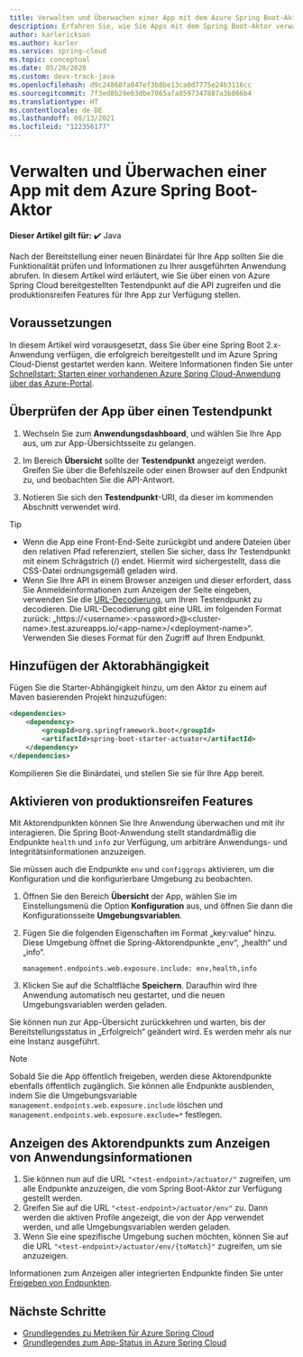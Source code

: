 ```yaml
---
title: Verwalten und Überwachen einer App mit dem Azure Spring Boot-Aktor
description: Erfahren Sie, wie Sie Apps mit dem Spring Boot-Aktor verwalten und überwachen.
author: karlerickson
ms.author: karler
ms.service: spring-cloud
ms.topic: conceptual
ms.date: 05/20/2020
ms.custom: devx-track-java
ms.openlocfilehash: d9c24868fa847ef3b8be13ca0d7775e24b3116cc
ms.sourcegitcommit: 7f3ed8b29e63dbe7065afa8597347887a3b866b4
ms.translationtype: HT
ms.contentlocale: de-DE
ms.lasthandoff: 08/13/2021
ms.locfileid: "122356177"
---
```

# <a name="manage-and-monitor-app-with-azure-spring-boot-actuator"></a>Verwalten und Überwachen einer App mit dem Azure Spring Boot-Aktor

**Dieser Artikel gilt für:** ✔️ Java

Nach der Bereitstellung einer neuen Binärdatei für Ihre App sollten Sie die Funktionalität prüfen und Informationen zu Ihrer ausgeführten Anwendung abrufen. In diesem Artikel wird erläutert, wie Sie über einen von Azure Spring Cloud bereitgestellten Testendpunkt auf die API zugreifen und die produktionsreifen Features für Ihre App zur Verfügung stellen.

## <a name="prerequisites"></a>Voraussetzungen

In diesem Artikel wird vorausgesetzt, dass Sie über eine Spring Boot 2.x-Anwendung verfügen, die erfolgreich bereitgestellt und im Azure Spring Cloud-Dienst gestartet werden kann.  Weitere Informationen finden Sie unter [Schnellstart: Starten einer vorhandenen Azure Spring Cloud-Anwendung über das Azure-Portal](./quickstart.md).

## <a name="verify-app-through-test-endpoint"></a>Überprüfen der App über einen Testendpunkt

1. Wechseln Sie zum **Anwendungsdashboard**, und wählen Sie Ihre App aus, um zur App-Übersichtsseite zu gelangen.

1. Im Bereich **Übersicht** sollte der **Testendpunkt** angezeigt werden.  Greifen Sie über die Befehlszeile oder einen Browser auf den Endpunkt zu, und beobachten Sie die API-Antwort.

1. Notieren Sie sich den **Testendpunkt**-URI, da dieser im kommenden Abschnitt verwendet wird.

>[!TIP]
> * Wenn die App eine Front-End-Seite zurückgibt und andere Dateien über den relativen Pfad referenziert, stellen Sie sicher, dass Ihr Testendpunkt mit einem Schrägstrich (/) endet. Hiermit wird sichergestellt, dass die CSS-Datei ordnungsgemäß geladen wird.
> * Wenn Sie Ihre API in einem Browser anzeigen und dieser erfordert, dass Sie Anmeldeinformationen zum Anzeigen der Seite eingeben, verwenden Sie die [URL-Decodierung](https://www.urldecoder.org/), um Ihren Testendpunkt zu decodieren. Die URL-Decodierung gibt eine URL im folgenden Format zurück: „https://\<username>:\<password>@\<cluster-name>.test.azureapps.io/\<app-name>/\<deployment-name>“.  Verwenden Sie dieses Format für den Zugriff auf Ihren Endpunkt.

## <a name="add-actuator-dependency"></a>Hinzufügen der Aktorabhängigkeit

Fügen Sie die Starter-Abhängigkeit hinzu, um den Aktor zu einem auf Maven basierenden Projekt hinzuzufügen:

```xml
<dependencies>
    <dependency>
        <groupId>org.springframework.boot</groupId>
        <artifactId>spring-boot-starter-actuator</artifactId>
    </dependency>
</dependencies>
```

Kompilieren Sie die Binärdatei, und stellen Sie sie für Ihre App bereit.

## <a name="enable-production-ready-features"></a>Aktivieren von produktionsreifen Features

Mit Aktorendpunkten können Sie Ihre Anwendung überwachen und mit ihr interagieren. Die Spring Boot-Anwendung stellt standardmäßig die Endpunkte `health` und `info` zur Verfügung, um arbiträre Anwendungs- und Integritätsinformationen anzuzeigen.

Sie müssen auch die Endpunkte `env` und `configgrops` aktivieren, um die Konfiguration und die konfigurierbare Umgebung zu beobachten.

1. Öffnen Sie den Bereich **Übersicht** der App, wählen Sie im Einstellungsmenü die Option **Konfiguration** aus, und öffnen Sie dann die Konfigurationsseite **Umgebungsvariablen**.
1. Fügen Sie die folgenden Eigenschaften im Format „key:value“ hinzu. Diese Umgebung öffnet die Spring-Aktorendpunkte „env“, „health“ und „info“.

   ```properties
   management.endpoints.web.exposure.include: env,health,info
   ```

1. Klicken Sie auf die Schaltfläche **Speichern**. Daraufhin wird Ihre Anwendung automatisch neu gestartet, und die neuen Umgebungsvariablen werden geladen.

Sie können nun zur App-Übersicht zurückkehren und warten, bis der Bereitstellungsstatus in „Erfolgreich“ geändert wird.  Es werden mehr als nur eine Instanz ausgeführt.

> [!Note]
> Sobald Sie die App öffentlich freigeben, werden diese Aktorendpunkte ebenfalls öffentlich zugänglich. Sie können alle Endpunkte ausblenden, indem Sie die Umgebungsvariable `management.endpoints.web.exposure.include` löschen und `management.endpoints.web.exposure.exclude=*` festlegen.

## <a name="view-the-actuator-endpoint-to-view-application-information"></a>Anzeigen des Aktorendpunkts zum Anzeigen von Anwendungsinformationen

1. Sie können nun auf die URL `"<test-endpoint>/actuator/"` zugreifen, um alle Endpunkte anzuzeigen, die vom Spring Boot-Aktor zur Verfügung gestellt werden.
1. Greifen Sie auf die URL `"<test-endpoint>/actuator/env"` zu. Dann werden die aktiven Profile angezeigt, die von der App verwendet werden, und alle Umgebungsvariablen werden geladen.
1. Wenn Sie eine spezifische Umgebung suchen möchten, können Sie auf die URL `"<test-endpoint>/actuator/env/{toMatch}"` zugreifen, um sie anzuzeigen.

Informationen zum Anzeigen aller integrierten Endpunkte finden Sie unter [Freigeben von Endpunkten](https://docs.spring.io/spring-boot/docs/current/reference/html/production-ready-features.html#production-ready-endpoints-exposing-endpoints).

## <a name="next-steps"></a>Nächste Schritte

* [Grundlegendes zu Metriken für Azure Spring Cloud](./concept-metrics.md)
* [Grundlegendes zum App-Status in Azure Spring Cloud](./concept-app-status.md)
